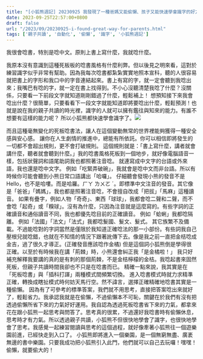 ```yaml
---
title: "[小狐熊週記] 20230925 我發現了一種爸媽又能偷懶、孩子又能快速學會識字的好方法 I found a great way for parents to be lazy and children to quickly learn to read."
date: 2023-09-25T22:57:00+0800
draft: false
url: "/2023/09/20230925-i-found-great-way-for-parents.html"
tags: ['親子共讀', '自動化', '偷懶', '識字', '小狐熊週記']
---
```


我很會唸書，特別是唸中文。原則上書上寫什麼，我就唸什麼。

我原本沒有意識到這種死板板的唸書風格有什麼利弊。但以後見之明來看，這對於練習識字似乎非常有幫助。因為我每次唸書都紮紮實實地照本宣科，聽的人很容易就把書上的字形和我口中的字音連結起來。書上有寫的字，就一定會聽到我唸出來；我嘴巴有唸的字，就一定在書上找得到。不小心沒聽清楚我唸了什麼？沒關係，只要看一下前段文字就知道剛剛錯過了什麼，輕鬆補上！
想預知接下來我會唸出什麼？很簡單，只要看看下一段文字就能知道即將要唸出什麼，輕鬆預測！也就是說在我的親子共讀的時光裡，識字的人就可以擁有鑑往與知來的能力。有誰不想要有這樣的能力呢？ 所以小狐熊都快速學會識字了。![](https://blogger.googleusercontent.com/img/a/AVvXsEiGXqG5Uv4LlgDrXpryggVASYjXahLs5RjpDra0ag4oCnNQsFdIubcfYCQ4LZH2k3Ct4oKRoxV2sPD2rZiT_KTR8x1DOCM9rvUGX-AEUoze8Ha-ou_yXtXLXFIl5duuGvId_vUmtnv_Z3oWcKmF08hRn-2Eo--EpAAw6ndBHnNbXIPots3-gIf4GCUVWeI)



而且這種毫無變化的死板唸書法，讓人在這個變動無常的世界裡能夠獲得一種安全感與安心感。 讓你在人生劇情的推進中，總能有所依託。你可以相信即將發生的一切都不會超出規則，更不會打破規則。 這個規則就是：「書上寫什麼，講者就會講什麼，聽者就會聽到什麼。」我的唸書風格死板到一個地步，就好像電腦語音一樣，包括狀聲詞和語尾助詞我也都照著注音唸。 就連寫成中文字的台語或外來語，我也還是唸中文字。 例如「吃緊弄破碗」，我就會是唸中文而非台語。所以有時候你可能會聽到小熊日常口語講出「哈囉」。 仔細聽會發現小熊的發音不是 Hello，也不是哈嘍。而是哈羅。ㄏㄚ ㄌㄨㄛ ˊ。即標準中文注音的發音。其它像是「爸爸」「媽媽」，我也都是照著注音唸，不會擅自改成「把拔」「馬麻」這種讀音。 如果有疊字，例如人物「奇奇」、東西「球球」，我都會唸二聲和二聲，而不會唸「起奇」或「糗球」。沒有為什麼，只因為注音就是這麼寫的。有些字詞的正確讀音和通俗讀音不同，我也都優先唸目前的正確讀音。 例如「蛤蜊」我都唸隔離。 例如「法國」「法文」「法式」我都唸髮國、髮文、髮式。 其它族繁不及備載。不過能唸對的字詞當然是僅限於我知道正確唸法的那一小部份。有些詞我自己壓根兒就唸錯，也就在不知情的情況下跟著訛傳下去。像是我之前一直把金桔唸成金吉，過了很久才導正。(正確發音應該唸作金橘) 但是這個詞小狐熊倒是學得很正確。以至於有時候我在講「荊棘」時，小熊還會糾正我「是金橘啦！」 我只好補充解釋我要講的真的是有刺的那個荊棘，不是金桔檸檬的金桔。我唸起書來固然死板，但親子共讀時間我卻也不只是在唸書而已。 精確一點來說，我其實是在「死板唸書」與「插科打諢」兩種模式間頻繁切換。 進入唸書模式時就力求精準正確，轉換成瞎扯模式時何妨天馬行空。然不諱言，選擇正確精確地唸書其實是一種偷懶。 因為有了可參考的標準答案，我們就不用思考，直接把答案唸出來就好了，輕鬆省力。我承認我就是在偷懶，不過偷懶本不可恥，關鍵在於我們有沒有把透過偷懶所省下來的力氣好好運用。我自認為透過死板唸書省下來的力氣，都拿來花在跟小狐熊一起思考與問答了。思考真的很累，不過還好我唸書時有偷懶休息，思考時才有力氣。所以透過親子共讀，小狐熊不但很快地學會了識字，也很快地學會了思考。我感覺一起練習閱讀與思考的這個過程，就好像牽著小狐熊往一個遊樂園前進，已經快走到入口了。 小狐熊即將進入一個樂園，是一個無窮無盡、廣袤無邊的書中樂園。只要我成功把小狐熊引入此門，他們就可以自己去玩囉！嘿嘿！偷懶，就要偷大的！
